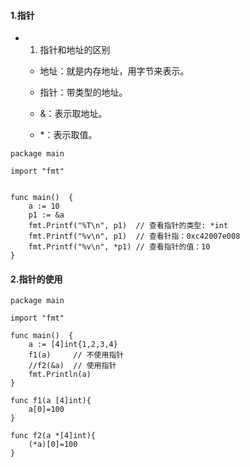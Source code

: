 #### 1.指针

- 1. 指针和地址的区别
	- 地址：就是内存地址，用字节来表示。
	- 指针：带类型的地址。

	- &：表示取地址。
	- *：表示取值。


```
package main

import "fmt"


func main()  {
	a := 10
	p1 := &a
	fmt.Printf("%T\n", p1)	// 查看指针的类型:	*int
	fmt.Printf("%v\n", p1)	// 查看针指：0xc42007e008
	fmt.Printf("%v\n", *p1) // 查看指针的值：10
}
```
#### 2.指针的使用

```
package main

import "fmt"

func main()  {
	a := [4]int{1,2,3,4}
	f1(a)	  // 不使用指针
	//f2(&a)  // 使用指针
	fmt.Println(a)
}

func f1(a [4]int){
	a[0]=100
}

func f2(a *[4]int){
	(*a)[0]=100
}

```
